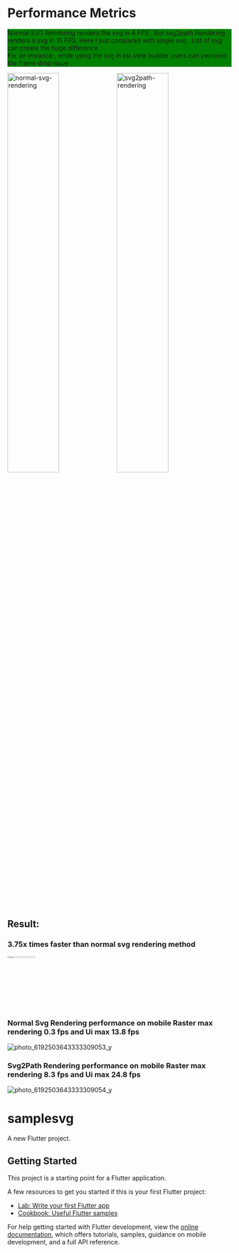 

<h1>Performance Metrics</h1>
<div>
<p style="background-color:green">Normal SVG Rendering renders the svg in 4 FPS , But svg2path Rendering renders a svg in 15 FPS. Here I just compared with single svg . List of svg can create the huge difference . <br> For an instance , while using the svg in list view builder users can perceive the frame drop issue . 

</div>
<div>
<img width="48%" alt="normal-svg-rendering" src="https://user-images.githubusercontent.com/62535697/194137979-65e0c89b-61c2-439e-b8d8-70b62bdb6b01.png">


<img width="48%" alt="svg2path-rendering" src="https://user-images.githubusercontent.com/62535697/194138537-ae2407f1-5f23-43ad-91ee-088bb52048d8.png">

</div>


<h2>Result: </h2>

<h3>3.75x times faster than normal svg rendering method   </h3>

 <a href="https://www.buymeacoffee.com/mpmahesh">
<img  width="35%" height="3%" alt="svg2path-rendering" src="https://user-images.githubusercontent.com/62535697/194220498-98eb404d-1c6c-438a-b739-8eba695161b0.png">


</a>
<h3>Normal Svg Rendering performance on mobile Raster max  rendering 0.3 fps and Ui max 13.8 fps</h3>

![photo_6192503643333309053_y](https://user-images.githubusercontent.com/62535697/194146289-b1e31275-3f79-4c42-bdf4-cc4f43bd0dea.png)



<h3> Svg2Path  Rendering performance on mobile Raster max  rendering 8.3 fps and Ui max 24.8 fps</h3>


![photo_6192503643333309054_y](https://user-images.githubusercontent.com/62535697/194142698-216f5c19-43e3-41f4-8f38-6fb2acb56b3c.jpg)






# samplesvg

A new Flutter project.

## Getting Started

This project is a starting point for a Flutter application.

A few resources to get you started if this is your first Flutter project:

- [Lab: Write your first Flutter app](https://docs.flutter.dev/get-started/codelab)
- [Cookbook: Useful Flutter samples](https://docs.flutter.dev/cookbook)

For help getting started with Flutter development, view the
[online documentation](https://docs.flutter.dev/), which offers tutorials,
samples, guidance on mobile development, and a full API reference.
